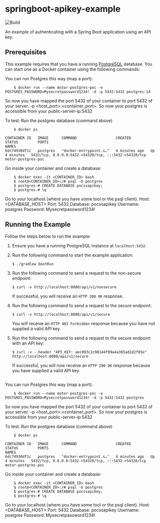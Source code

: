 # springboot-apikey-example
![Build](https://github.com/gregwhitaker/springboot-apikey-example/workflows/Build/badge.svg)

An example of authenticating with a Spring Boot application using an API key.

## Prerequisites
This example requires that you have a running [PostgreSQL](https://www.postgresql.org/) database. You can start one as a Docker container using the following commands:

You can run Postgres this way (map a port):

        $ docker run --name motor-postgres-poc -e POSTGRES_PASSWORD=Mysecretpassword1234! -d -p 5432:5432 postgres:14

So now you have mapped the port 5432 of your container to port 5432 of your server. -p <host_port>:<container_port>. So now your postgres is accessible from your public-server-ip:5432

To test: Run the postgres database (command above)

        $ docker ps
        
    CONTAINER ID   IMAGE      COMMAND                  CREATED         STATUS         PORTS                                                   NAMES
    6dc74930df1c   postgres   "docker-entrypoint.s…"   4 minutes ago   Up 4 minutes   5432/tcp, 0.0.0.0:5432->54320/tcp, :::5432->54320/tcp   motor-postgres-poc

Go inside your container and create a database:

        $ docker exec -it <CONTAINER_ID> bash
        $ root@<CONTAINER_ID>:/# psql -U postgres
        $ postgres-# CREATE DATABASE pocssapikey;
        $ postgres-# \q

Go to your localhost (where you have some tool or the psql client).
Host: <DATABASE_HOST>
Port: 5432
Database: pocssapikey
Username: postgres
Password: Mysecretpassword1234!

## Running the Example
Follow the steps below to run the example:

1. Ensure you have a running PostgreSQL instance at `localhost:5432`.

3. Run the following command to start the example application:

       $ ./gradlew bootRun
        
4. Run the following command to send a request to the non-secure endpoint:

       $ curl -v http://localhost:8080/api/v1/nonsecure
        
    If successful, you will receive an `HTTP 200 OK` response.
    
5. Run the following command to send a request to the secure endpoint:

       $ curl -v http://localhost:8080/api/v1/secure
        
    You will receive an `HTTP 403 Forbidden` response because you have not supplied a valid API key.
    
6. Run the following command to send a request to the secure endpoint with an API key:

       $ curl -v --header "API_KEY: aec093c2c98144f99a4a365ad1d2f05e" http://localhost:8080/api/v1/secure
        
    If successful, you will now receive an `HTTP 200 OK` response because you have supplied a valid API key.

##

You can run Postgres this way (map a port):

        $ docker run --name motor-postgres-poc -e POSTGRES_PASSWORD=Mysecretpassword1234! -d -p 5432:5432 postgres

So now you have mapped the port 5432 of your container to port 5432 of your server. -p <host_port>:<container_port>. So now your postgres is accessible from your public-server-ip:5432

To test: Run the postgres database (command above)

        $ docker ps
        
    CONTAINER ID   IMAGE      COMMAND                  CREATED         STATUS         PORTS                                                   NAMES
    6dc74930df1c   postgres   "docker-entrypoint.s…"   4 minutes ago   Up 4 minutes   5432/tcp, 0.0.0.0:5432->54320/tcp, :::5432->54320/tcp   motor-postgres-poc

Go inside your container and create a database:

        $ docker exec -it <CONTAINER_ID> bash
        $ root@<CONTAINER_ID>:/# psql -U postgres
        $ postgres-# CREATE DATABASE pocssapikey;
        $ postgres-# \q

Go to your localhost (where you have some tool or the psql client).
Host: <DATABASE_HOST>
Port: 5432
Database: pocssapikey
Username: postgres
Password: Mysecretpassword1234!